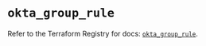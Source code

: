 # `okta_group_rule`

Refer to the Terraform Registry for docs: [`okta_group_rule`](https://registry.terraform.io/providers/okta/okta/4.18.0/docs/resources/group_rule).
